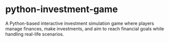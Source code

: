 # python-investment-game
A Python-based interactive investment simulation game where players manage finances, make investments, and aim to reach financial goals while handling real-life scenarios.
